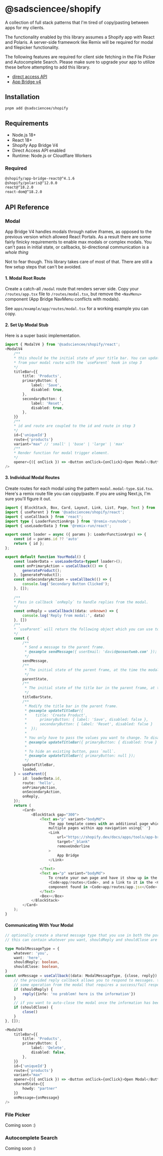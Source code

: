 # @sadsciencee/shopify

A collection of full stack patterns that I'm
tired of copy/pasting between apps for my clients.

The functionality enabled by this library assumes a
Shopify app with React and Polaris. A server-side framework like Remix
will be required for modal and filepicker functionality.

The following features are required for client side
fetching in the File Picker and Autocomplete Search. Please
make sure to upgrade your app to utilize these before attempting
to add this library.

- [direct access API](https://shopify.dev/docs/api/app-bridge-library)
- [App Bridge v4](https://shopify.dev/docs/api/app-bridge-library)


## Installation

```bash
pnpm add @sadsciencee/shopify
```

## Requirements

- Node.js 18+
- React 18+
- Shopify App Bridge V4
- Direct Access API enabled
- Runtime: Node.js or Cloudflare Workers

### Required
```bash
@shopify/app-bridge-react@^4.1.6
@shopify/polaris@^12.0.0
react@^18.2.0
react-dom@^18.2.0
````

## API Reference

### Modal

App Bridge V4 handles modals through native iframes, as opposed to the previous version which allowed 
React Portals. As a result there are some fairly finicky requirements to enable 
max modals or complex modals. You can't pass in initial state, or callbacks, bi-directional communication
is a *whole thing*

Not to fear though. This library takes care of most of that. There are still a few setup steps that
can't be avoided.

#### 1. Modal Root Route

Create a catch-all `/modal` route that renders server side. Copy your `/routes/app.tsx` file to `/routes/modal.tsx`, but remove the `<NavMenu>` component (App Bridge NavMenu conflicts with modals).

See `apps/example/app/routes/modal.tsx` for a working example you can copy.

#### 2. Set Up Modal Stub

Here is a super basic implementation.

```typescript jsx
import { ModalV4 } from '@sadsciencee/shopify/react';
<ModalV4
	/**
    * this should be the initial state of your title bar. You can update the disabled status and even hide/show buttons 
    * from your modal route with the `useParent` hook in step 3 
    */ 
	titleBar={{
		title: 'Products',
		primaryButton: {
			label: 'Save',
			disabled: true,
		},
        secondaryButton: {
            label: 'Reset',
            disabled: true,
        },
	}}
	/**
	* id and route are coupled to the id and route in step 3 
    */
	id={'uniqueId'}
	route={'products'}
	variant="max" // 'small' | 'base' | 'large' | 'max'
	/**
    * Render function for modal trigger element.
    */
	opener={({ onClick }) => <Button onClick={onClick}>Open Modal</Button>}
/>
```

#### 3. Individual Modal Routes

Create routes for each modal using the pattern `modal.modal-type.$id.tsx`. 
Here's a remix route file you can copy/paste. If you are using Next.js, I'm sure you'll figure it out.

```typescript jsx
import { BlockStack, Box, Card, Layout, Link, List, Page, Text } from '@shopify/polaris';
import { useParent } from '@sadsciencee/shopify/react';
import { useCallback } from 'react';
import type { LoaderFunctionArgs } from '@remix-run/node';
import { useLoaderData } from '@remix-run/react';

export const loader = async ({ params }: LoaderFunctionArgs) => {
	const id = params.id ?? 'auto'
	return { id };
};

export default function YourModal() {
    const loaderData = useLoaderData<typeof loader>();
    const onPrimaryAction = useCallback(() => {
        generateProduct();
    }, [generateProduct]);
    const onSecondaryAction = useCallback(() => {
        console.log('Secondary Button Clicked');
    }, []);
    
    /**
    * Pass in callback `onReply` to handle replies from the modal.
    */
    const onReply = useCallback((data: unknown) => {
        console.log('Reply from modal:', data)
    }, [])
    /**
    * `useParent` will return the following object which you can use to interact with the parent
    */
    const {
        /**
         * Send a message to the parent frame.
         * @example sendMessage({ userEmail: 'david@ucoastweb.com' });
         */
        sendMessage,
        /**
         * The initial state of the parent frame, at the time the modal was loaded.
         */
        parentState,
        /**
         * The initial state of the title bar in the parent frame, at the time the modal was loaded.
         */
        titleBarState,
        /**
         * Modify the title bar in the parent frame.
         * @example updateTitleBar({
         *    title: 'Create Product',
         * 		primaryButton: { label: 'Save', disabled: false },
         * 		secondaryButton: { label: 'Reset', disabled: false }
         * 	});
         *
         * You only have to pass the values you want to change. To disable the primary button, pass `disabled: true`.
         * @example updateTitleBar({ primaryButton: { disabled: true } });
         *
         * To hide an existing button, pass `null`.
         * @example updateTitleBar({ primaryButton: null });
         */
        updateTitleBar,
        loaded,
    } = useParent({
        id: loaderData.id,
        route: 'hello',
        onPrimaryAction,
        onSecondaryAction,
        onReply,
    });
    return (
        <Card>
            <BlockStack gap="300">
                <Text as="p" variant="bodyMd">
                    The app template comes with an additional page which demonstrates how to create
                    multiple pages within app navigation using{' '}
                    <Link
                        url="https://shopify.dev/docs/apps/tools/app-bridge"
                        target="_blank"
                        removeUnderline
                    >
                        App Bridge
                    </Link>
                    .
                </Text>
                <Text as="p" variant="bodyMd">
                    To create your own page and have it show up in the app navigation, add a page inside{' '}
                    <Code>app/routes</Code>, and a link to it in the <Code>&lt;NavMenu&gt;</Code>{' '}
                    component found in <Code>app/routes/app.jsx</Code>.
                </Text>
                <Box></Box>
            </BlockStack>
        </Card>
    );
}
````

#### Communicating With Your Modal

```typescript jsx
// optionally create a shared message type that you use in both the portal and the parent. 
// this can contain whatever you want, shouldReply and shouldClose are not required fields

type ModalMessageType = {
	whatever: 'you',
    want: 'here',
    shouldReply: boolean,
    shouldClose: boolean,
}
const onMessage = useCallback((data: ModalMessageType, {close, reply}) => {
	// the provided reply callback allows you to respond to messages. this can be helpful if are triggering 
    // some operation from the modal that requires a success/fail response from the parent 
	if (shouldReply) {
		reply({info: 'no problem! here is the information'})
    }
	// if you want to auto-close the modal once the information has been passed from 
	if (shouldClose) {
		close()
    }
}, []);

<ModalV4
	titleBar={{
		title: 'Products',
		primaryButton: {
			label: 'Delete',
			disabled: false,
		},
	}}
    id={'uniqueId'}
    route={'products'}
	variant="max"
    opener={({ onClick }) => <Button onClick={onClick}>Open Modal</Button>}
	sharedState={{
		howdy: "partner"
	}}
    onMessage={onMessage}
/>
```

### File Picker

Coming soon :)

### Autocomplete Search

Coming soon :)
